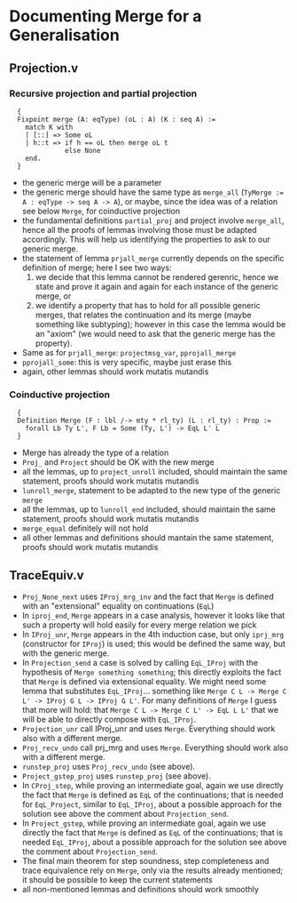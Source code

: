 # Documenting Merge for a Generalisation

## Projection.v

### Recursive projection and partial projection
```
  {
  Fixpoint merge (A: eqType) (oL : A) (K : seq A) :=
    match K with
    | [::] => Some oL
    | h::t => if h == oL then merge oL t
              else None
    end.
  }
```
* the generic merge will be a parameter
* the generic merge should have the same type as `merge_all` (`TyMerge := A : eqType -> seq A -> A`), or maybe, since the idea was of a relation see below `Merge`, for coinductive projection
* the fundamental definitions `partial_proj` and project involve `merge_all`, hence all the proofs of lemmas involving those must be adapted accordingly. This will help us identifying the properties to ask to our generic merge.
* the statement of lemma `prjall_merge` currently depends on the specific definition of merge; here I see two ways:
  1. we decide that this lemma cannot be rendered gerenric, hence we state and prove it again and again for each instance of the generic merge, or
  2. we identify a property that has to hold for all possible generic merges, that relates the continuation and its merge (maybe something like subtyping); however in this case the lemma would be an "axiom" (we would need to ask that the generic merge has the property).
* Same as for `prjall_merge`: `projectmsg_var`, `pprojall_merge`
* `pprojall_some`: this is very specific, maybe just erase this
* again, other lemmas should work mutatis mutandis

### Coinductive projection
```
  {
  Definition Merge (F : lbl /-> mty * rl_ty) (L : rl_ty) : Prop :=
    forall Lb Ty L', F Lb = Some (Ty, L') -> EqL L' L
  }
```
* Merge has already the type of a relation
* `Proj_` and `Project` should be OK with the new merge
* all the lemmas, up to `project_unroll` included, should maintain the same statement, proofs should work mutatis mutandis
* `lunroll_merge`, statement to be adapted to the new type of the generic `merge`
* all the lemmas, up to `lunroll_end` included, should maintain the same statement, proofs should work mutatis mutandis
* `merge_equal` definitely will not hold
* all other lemmas and definitions should mantain the same statement, proofs should work mutatis mutandis

## TraceEquiv.v

* `Proj_None_next` uses `IProj_mrg_inv` and the fact that `Merge` is defined with an "extensional" equality on continuations (`EqL`)
* In `iproj_end`, `Merge` appears in a case analysis, however it looks like that such a property will hold easily for every merge relation we pick
* In `IProj_unr`, `Merge` appears in the 4th induction case, but only `iprj_mrg` (constructor for `IProj`) is used; this would be defined the same way, but with the generic merge.
* In `Projection_send` a case is solved by calling `EqL_IProj` with the hypothesis of `Merge something something`; this directly exploits the fact that `Merge` is defined via extensional equality. We might need some lemma that substitutes `EqL_IProj`... something like `Merge C L -> Merge C L' -> IProj G L -> IProj G L'`. For many definitions of `Merge` I guess that more will hold: that `Merge C L -> Merge C L' -> EqL L L'` that we will be able to directly compose with `EqL_IProj`.
* `Projection_unr` call IProj_unr and uses `Merge`. Everything should work also with a different merge. 
* `Proj_recv_undo` call prj_mrg and uses `Merge`. Everything should work also with a different merge.
* `runstep_proj` uses `Proj_recv_undo` (see above).
* `Project_gstep_proj` uses `runstep_proj` (see above).
* In `CProj_step`, while proving an intermediate goal, again we use directly the fact that `Merge` is defined as `EqL` of the continuations; that is needed for `EqL_Project`, similar to `EqL_IProj`, about a possible approach for the solution see above the comment about `Projection_send`.
* In `Project_gstep`, while proving an intermediate goal, again we use directly the fact that `Merge` is defined as `EqL` of the continuations; that is needed `EqL_IProj`, about a possible approach for the solution see above the comment about `Projection_send`.
* The final main theorem for step soundness, step completeness and trace equivalence rely on `Merge`, only via the results already mentioned; it should be possible to keep the current statements
* all non-mentioned lemmas and definitions should work smoothly



